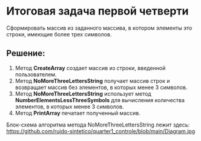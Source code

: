 # Итоговая задача первой четверти
Сформировать массив из заданного массива, в котором элементы это строки, имеющие более трех символов.

## Решение:
1. Метод **CreateArray** создает массив из строки, введенной пользователем.
2. Метод **NoMoreThreeLettersString** получает массив строк и возвращает массив без элементов, в которых менее 3 символов.
3. Метод **NoMoreThreeLettersString** использует метод **NumberElementsLessThreeSymbols** для вычисления количества элементов, в которых менее 3 символов.
4. Метод **PrintArray** печатает полученный массив.

Блок-схема алгоритма метода NoMoreThreeLettersString лежит здесь: https://github.com/ruido-sintetico/quarter1_controle/blob/main/Diagram.jpg

